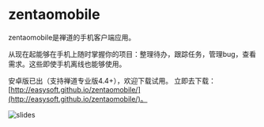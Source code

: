zentaomobile
============

zentaomobile是禅道的手机客户端应用。

从现在起能够在手机上随时掌握你的项目：整理待办，跟踪任务，管理bug，查看需求。这些即使手机离线也能够使用。

安卓版已出（支持禅道专业版4.4+），欢迎下载试用。
立即去下载： [http://easysoft.github.io/zentaomobile/](http://easysoft.github.io/zentaomobile/)。

![slides](https://cloud.githubusercontent.com/assets/472425/6163679/5dfea922-b2d0-11e4-8500-7b8e92de1893.gif)


